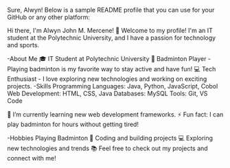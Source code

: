 
Sure, Alwyn! Below is a sample README profile that you can use for your GitHub or any other platform:

Hi there, I'm Alwyn John M. Mercene! 👋
Welcome to my profile! I'm an IT student at the Polytechnic University, and I have a passion for technology and sports.

-About Me
🎓 IT Student at Polytechnic University
🏸 Badminton Player - Playing badminton is my favorite way to stay active and have fun!
💻 Tech Enthusiast - I love exploring new technologies and working on exciting projects.
-Skills
Programming Languages: Java, Python, JavaScript, Cobol
Web Development: HTML, CSS, Java
Databases: MySQL
Tools: Git, VS Code

🌱 I’m currently learning new web development frameworks.
⚡ Fun fact: I can play badminton for hours without getting tired!

-Hobbies
Playing Badminton 🏸
Coding and building projects 💻
Exploring new technologies and trends 📚
Feel free to check out my projects and connect with me!

